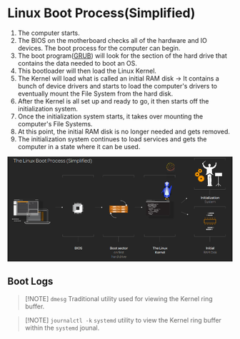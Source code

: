 # Linux Boot Process(Simplified)
1. The computer starts.
2. The BIOS on the motherboard checks all of the hardware and IO devices. The boot process for the computer can begin.
3. The boot program([GRUB](02-Legacy%20GRUB.md)) will look for the section of the hard drive that contains the data needed to boot an OS.
4. This bootloader will then load the Linux Kernel.
5. The Kernel will load what is called an initial RAM disk -> It contains a bunch of device drivers and starts to load the computer's drivers to eventually mount the File System from the hard disk.
6. After the Kernel is all set up and ready to go, it then starts off the initialization system.
7. Once the initialization system starts, it takes over mounting the computer's File Systems.
8. At this point, the initial RAM disk is no longer needed and gets removed.
9. The initialization system continues to load services and gets the computer in a state where it can be used.

![](../img/Pasted%20image%2020240925113423.png)


## Boot Logs

> [!NOTE] `dmesg`
> Traditional utility used for viewing the Kernel ring buffer.


> [!NOTE] `journalctl -k`
> `systemd` utility to view the Kernel ring buffer within the `systemd` jounal.
